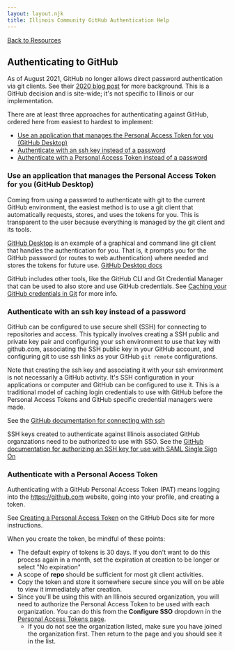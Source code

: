 ```yaml
---
layout: layout.njk
title: Illinois Community GitHub Authentication Help
---
```

[Back to Resources](..)

## Authenticating to GitHub

As of August 2021, GitHub no longer allows direct password authentication via git clients. See their
[2020 blog post](https://github.blog/2020-12-15-token-authentication-requirements-for-git-operations/)
for more background. This is a GitHub decision and is site-wide; it's not specific to Illinois or our
implementation.

There are at least three approaches for authenticating against GitHub, ordered here from easiest to hardest to implement:

- [Use an application that manages the Personal Access Token for you (GitHub Desktop)](#apps)
- [Authenticate with an ssh key instead of a password](#ssh)
- [Authenticate with a Personal Access Token instead of a password](#token)

<h3 id="apps">Use an application that manages the Personal Access Token for you (GitHub Desktop)</h3>

Coming from using a password to authenticate with git to the current GitHub environment, the easiest method is to use a git client that automatically requests, stores, and uses the tokens for you. This is transparent to the user because everything is managed by the git client and its tools.

[GitHub Desktop](https://desktop.github.com) is an example of a graphical and command line git client that handles the authentication for you. That is, it prompts you for the GitHub password (or routes to web authentication) where needed and stores the tokens for future use. [GitHub Desktop docs](https://docs.github.com/en/desktop)

GitHub includes other tools, like the GitHub CLI and Git Credential Manager that can be used to also store and use GitHub credentials. See [Caching your GitHub credentials in Git](https://docs.github.com/en/get-started/getting-started-with-git/caching-your-github-credentials-in-git) for more info.

<h3 id="ssh">Authenticate with an ssh key instead of a password</h3>

GitHub can be configured to use secure shell (SSH) for connecting to repositories and access. This typically involves creating a SSH public and private key pair and configuring your ssh environment to use that key with github.com, associating the SSH public key in your GitHub account, and configuring git to use ssh links as your GitHub `git remote` configurations.

Note that creating the ssh key and associating it with your ssh environment is not necessarily a GitHub activity. It's SSH configuration in your applications or computer and GitHub can be configured to use it. This is a traditional model of caching login credentials to use with GitHub before the Personal Access Tokens and GitHub specific credential managers were made.

See the [GitHub documentation for connecting with ssh](https://docs.github.com/en/authentication/connecting-to-github-with-ssh/about-ssh)

SSH keys created to authenticate against Illinois associated GitHub organzations need to be authorized to use with SSO. See the [GitHub documentation for authorizing an SSH key for use with SAML Single Sign On](
https://docs.github.com/en/enterprise-cloud@latest/authentication/authenticating-with-saml-single-sign-on/authorizing-an-ssh-key-for-use-with-saml-single-sign-on)

<h3 id="token">Authenticate with a Personal Access Token</h3>

Authenticating with a GitHub Personal Access Token (PAT) means logging into the https://github.com website, going into your profile, and creating a token.

See [Creating a Personal Access Token](https://docs.github.com/en/authentication/keeping-your-account-and-data-secure/creating-a-personal-access-token) on the GitHub Docs site for more instructions.

When you create the token, be mindful of these points:
- The default expiry of tokens is 30 days. If you don't want to do this process again in a month, set the expiration at creation to be longer or select "No expiration"
- A scope of **repo** should be sufficient for most git client activities.
- Copy the token and store it somewhere secure since you will on be able to view it immediately after creation.
- Since you'll be using this with an Illinois secured organization, you will need to authorize the Personal Access Token to be used with each organization. You can do this from the **Configure SSO** dropdown in the [Personal Access Tokens page](https://github.com/settings/tokens).
    - If you do not see the organization listed, make sure you have joined the organization first. Then return to the page and you should see it in the list.
